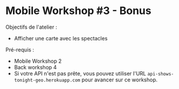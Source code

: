 Mobile Workshop #3 - Bonus
=======


Objectifs de l'atelier :

* Afficher une carte avec les spectacles


Pré-requis :

* Mobile Workshop 2
* Back workshop 4
* Si votre API n'est pas prête, vous pouvez utiliser l'URL `api-shows-tonight-geo.herokuapp.com` pour avancer sur ce workshop.
